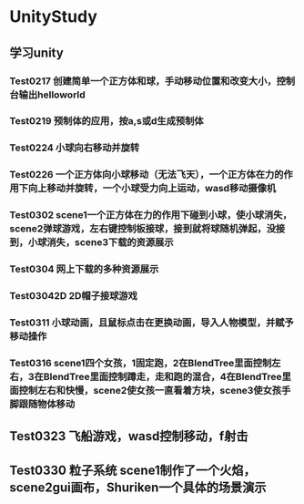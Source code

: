 # UnityStudy

## 学习unity

### Test0217 创建简单一个正方体和球，手动移动位置和改变大小，控制台输出helloworld

### Test0219 预制体的应用，按a,s或d生成预制体

### Test0224 小球向右移动并旋转

### Test0226 一个正方体向小球移动（无法飞天），一个正方体在力的作用下向上移动并旋转，一个小球受力向上运动，wasd移动摄像机

### Test0302 scene1一个正方体在力的作用下碰到小球，使小球消失，scene2弹球游戏，左右键控制板接球，接到就将球随机弹起，没接到，小球消失，scene3下载的资源展示

### Test0304 网上下载的多种资源展示

### Test03042D 2D帽子接球游戏

### Test0311 小球动画，且鼠标点击在更换动画，导入人物模型，并赋予移动操作

### Test0316 scene1四个女孩，1固定跑，2在BlendTree里面控制左右，3在BlendTree里面控制蹲走，走和跑的混合，4在BlendTree里面控制左右和快慢，scene2使女孩一直看着方块，scene3使女孩手脚跟随物体移动

## Test0323 飞船游戏，wasd控制移动，f射击

## Test0330 粒子系统 scene1制作了一个火焰，scene2gui画布，Shuriken一个具体的场景演示

